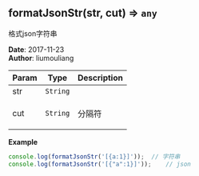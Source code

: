## formatJsonStr(str, cut) ⇒ <code>any</code>
<p>格式json字符串</p>

**Date**: 2017-11-23  
**Author**: liumouliang  

| Param | Type | Description |
| --- | --- | --- |
| str | <code>String</code> |  |
| cut | <code>String</code> | <p>分隔符</p> |

**Example**  
```javascript
console.log(formatJsonStr('[{a:1}]'));	// 字符串
console.log(formatJsonStr('[{"a":1}]'));	// json
```
